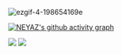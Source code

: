 ![ezgif-4-198654169e](https://user-images.githubusercontent.com/92919697/158129322-2403dc29-39ce-4ed5-aab2-13feacc46f79.gif)

[![NEYAZ's github activity graph](https://activity-graph.herokuapp.com/graph?username=neyaznafiz&bg_color=010203&color=777777&line=0ebaec&point=1adbce&area=true&hide_border=true&line_waidth=70)](https://github.com/NoobMahbub/github-readme-activity-graph)

<img src="https://github-readme-stats.vercel.app/api?username=neyaznafiz&show_icons=true&theme=light&line_height=33"> <img src="https://github-readme-stats.vercel.app/api/top-langs/?username=neyaznafiz&theme=light&hide_langs_below=1">


